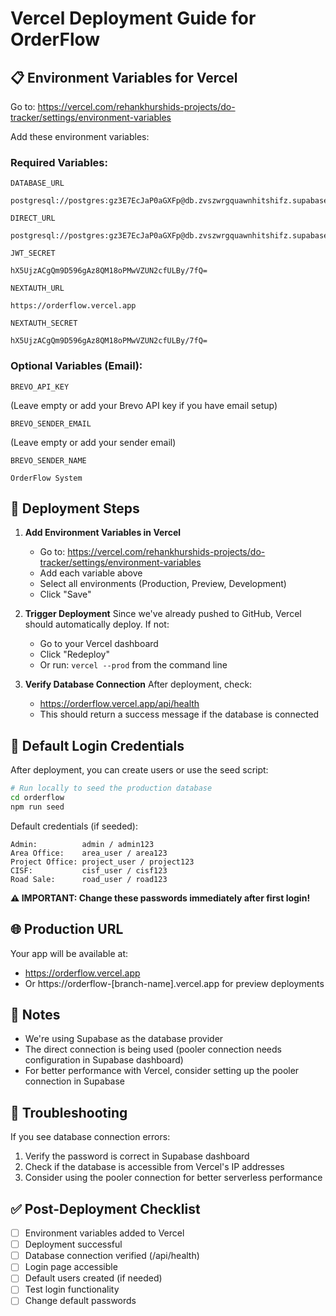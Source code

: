 # Vercel Deployment Guide for OrderFlow

## 📋 Environment Variables for Vercel

Go to: https://vercel.com/rehankhurshids-projects/do-tracker/settings/environment-variables

Add these environment variables:

### Required Variables:

```
DATABASE_URL
```
```
postgresql://postgres:gz3E7EcJaP0aGXFp@db.zvszwrgquawnhitshifz.supabase.co:5432/postgres
```

```
DIRECT_URL
```
```
postgresql://postgres:gz3E7EcJaP0aGXFp@db.zvszwrgquawnhitshifz.supabase.co:5432/postgres
```

```
JWT_SECRET
```
```
hX5UjzACgQm9D596gAz8QM18oPMwVZUN2cfULBy/7fQ=
```

```
NEXTAUTH_URL
```
```
https://orderflow.vercel.app
```

```
NEXTAUTH_SECRET
```
```
hX5UjzACgQm9D596gAz8QM18oPMwVZUN2cfULBy/7fQ=
```

### Optional Variables (Email):

```
BREVO_API_KEY
```
(Leave empty or add your Brevo API key if you have email setup)

```
BREVO_SENDER_EMAIL
```
(Leave empty or add your sender email)

```
BREVO_SENDER_NAME
```
```
OrderFlow System
```

## 🚀 Deployment Steps

1. **Add Environment Variables in Vercel**
   - Go to: https://vercel.com/rehankhurshids-projects/do-tracker/settings/environment-variables
   - Add each variable above
   - Select all environments (Production, Preview, Development)
   - Click "Save"

2. **Trigger Deployment**
   Since we've already pushed to GitHub, Vercel should automatically deploy. If not:
   - Go to your Vercel dashboard
   - Click "Redeploy" 
   - Or run: `vercel --prod` from the command line

3. **Verify Database Connection**
   After deployment, check:
   - https://orderflow.vercel.app/api/health
   - This should return a success message if the database is connected

## 🔑 Default Login Credentials

After deployment, you can create users or use the seed script:

```bash
# Run locally to seed the production database
cd orderflow
npm run seed
```

Default credentials (if seeded):
```
Admin:          admin / admin123
Area Office:    area_user / area123
Project Office: project_user / project123
CISF:           cisf_user / cisf123
Road Sale:      road_user / road123
```

**⚠️ IMPORTANT: Change these passwords immediately after first login!**

## 🌐 Production URL

Your app will be available at:
- https://orderflow.vercel.app
- Or https://orderflow-[branch-name].vercel.app for preview deployments

## 📝 Notes

- We're using Supabase as the database provider
- The direct connection is being used (pooler connection needs configuration in Supabase dashboard)
- For better performance with Vercel, consider setting up the pooler connection in Supabase

## 🔧 Troubleshooting

If you see database connection errors:
1. Verify the password is correct in Supabase dashboard
2. Check if the database is accessible from Vercel's IP addresses
3. Consider using the pooler connection for better serverless performance

## ✅ Post-Deployment Checklist

- [ ] Environment variables added to Vercel
- [ ] Deployment successful
- [ ] Database connection verified (/api/health)
- [ ] Login page accessible
- [ ] Default users created (if needed)
- [ ] Test login functionality
- [ ] Change default passwords